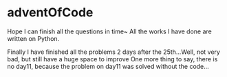 # adventOfCode

Hope I can finish all the questions in time~
All the works I have done are written on Python.

Finally I have finished all the problems 2 days after the 25th...Well, not very bad, but still have a huge space to improve 
One more thing to say, there is no day11, because the problem on day11 was solved without the code...
